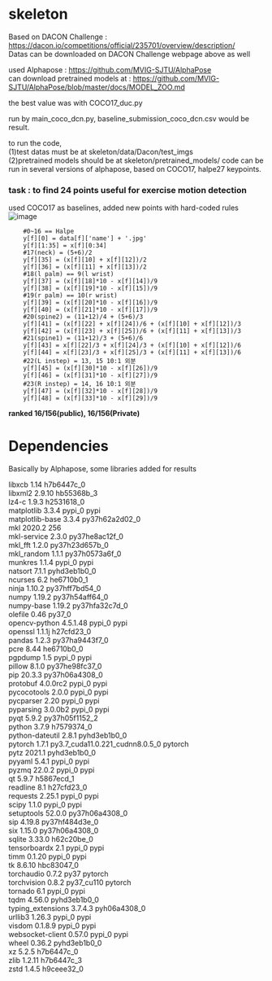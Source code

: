 # skeleton

Based on DACON Challenge : https://dacon.io/competitions/official/235701/overview/description/  
Datas can be downloaded on DACON Challenge webpage above as well  

used Alphapose : https://github.com/MVIG-SJTU/AlphaPose  
can download pretrained models at : https://github.com/MVIG-SJTU/AlphaPose/blob/master/docs/MODEL_ZOO.md

the best value was with COCO17_duc.py

run by main_coco_dcn.py, baseline_submission_coco_dcn.csv would be result.


to run the code,  
(1)test datas must be at skeleton/data/Dacon/test_imgs  
(2)pretrained models should be at skeleton/pretrained_models/
code can be run in several versions of alphapose, based on COCO17, halpe27 keypoints.


### task : to find 24 points useful for exercise motion detection

used COCO17 as baselines, added new points with hard-coded rules
![image](https://user-images.githubusercontent.com/52812373/114645753-fe857d00-9d14-11eb-8e92-7962485c980c.png)

        #0~16 == Halpe
        y[f][0] = data[f]['name'] + '.jpg'
        y[f][1:35] = x[f][0:34]
        #17(neck) = (5+6)/2
        y[f][35] = (x[f][10] + x[f][12])/2 
        y[f][36] = (x[f][11] + x[f][13])/2
        #18(l palm) == 9(l wrist)
        y[f][37] = (x[f][18]*10 - x[f][14])/9
        y[f][38] = (x[f][19]*10 - x[f][15])/9
        #19(r palm) == 10(r wrist)
        y[f][39] = (x[f][20]*10 - x[f][16])/9
        y[f][40] = (x[f][21]*10 - x[f][17])/9
        #20(spine2) = (11+12)/4 + (5+6)/3
        y[f][41] = (x[f][22] + x[f][24])/6 + (x[f][10] + x[f][12])/3
        y[f][42] = (x[f][23] + x[f][25])/6 + (x[f][11] + x[f][13])/3
        #21(spine1) = (11+12)/3 + (5+6)/6
        y[f][43] = x[f][22]/3 + x[f][24]/3 + (x[f][10] + x[f][12])/6
        y[f][44] = x[f][23]/3 + x[f][25]/3 + (x[f][11] + x[f][13])/6
        #22(L instep) = 13, 15 10:1 외분
        y[f][45] = (x[f][30]*10 - x[f][26])/9
        y[f][46] = (x[f][31]*10 - x[f][27])/9
        #23(R instep) = 14, 16 10:1 외분
        y[f][47] = (x[f][32]*10 - x[f][28])/9
        y[f][48] = (x[f][33]*10 - x[f][29])/9


__ranked 16/156(public), 16/156(Private)__




# Dependencies

Basically by Alphapose, some libraries added for results

libxcb                    1.14                 h7b6447c_0</br>
libxml2                   2.9.10               hb55368b_3</br>
lz4-c                     1.9.3                h2531618_0</br>
matplotlib                3.3.4                    pypi_0    pypi</br>
matplotlib-base           3.3.4            py37h62a2d02_0</br>
mkl                       2020.2                      256</br>
mkl-service               2.3.0            py37he8ac12f_0</br>
mkl_fft                   1.2.0            py37h23d657b_0</br>
mkl_random                1.1.1            py37h0573a6f_0</br>
munkres                   1.1.4                    pypi_0    pypi</br>
natsort                   7.1.1              pyhd3eb1b0_0</br>
ncurses                   6.2                  he6710b0_1</br>
ninja                     1.10.2           py37hff7bd54_0</br>
numpy                     1.19.2           py37h54aff64_0</br>
numpy-base                1.19.2           py37hfa32c7d_0</br>
olefile                   0.46                     py37_0</br>
opencv-python             4.5.1.48                 pypi_0    pypi</br>
openssl                   1.1.1j               h27cfd23_0</br>
pandas                    1.2.3            py37ha9443f7_0</br>
pcre                      8.44                 he6710b0_0</br>
pgpdump                   1.5                      pypi_0    pypi</br>
pillow                    8.1.0            py37he98fc37_0</br>
pip                       20.3.3           py37h06a4308_0</br>
protobuf                  4.0.0rc2                 pypi_0    pypi</br>
pycocotools               2.0.0                    pypi_0    pypi</br>
pycparser                 2.20                     pypi_0    pypi</br>
pyparsing                 3.0.0b2                  pypi_0    pypi</br>
pyqt                      5.9.2            py37h05f1152_2</br>
python                    3.7.9                h7579374_0</br>
python-dateutil           2.8.1              pyhd3eb1b0_0</br>
pytorch                   1.7.1           py3.7_cuda11.0.221_cudnn8.0.5_0    pytorch</br>
pytz                      2021.1             pyhd3eb1b0_0</br>
pyyaml                    5.4.1                    pypi_0    pypi</br>
pyzmq                     22.0.2                   pypi_0    pypi</br>
qt                        5.9.7                h5867ecd_1</br>
readline                  8.1                  h27cfd23_0</br>
requests                  2.25.1                   pypi_0    pypi</br>
scipy                     1.1.0                    pypi_0    pypi</br>
setuptools                52.0.0           py37h06a4308_0</br>
sip                       4.19.8           py37hf484d3e_0</br>
six                       1.15.0           py37h06a4308_0</br>
sqlite                    3.33.0               h62c20be_0</br>
tensorboardx              2.1                      pypi_0    pypi</br>
timm                      0.1.20                   pypi_0    pypi</br>
tk                        8.6.10               hbc83047_0</br>
torchaudio                0.7.2                      py37    pytorch</br>
torchvision               0.8.2                py37_cu110    pytorch</br>
tornado                   6.1                      pypi_0    pypi</br>
tqdm                      4.56.0             pyhd3eb1b0_0</br>
typing_extensions         3.7.4.3            pyh06a4308_0</br>
urllib3                   1.26.3                   pypi_0    pypi</br>
visdom                    0.1.8.9                  pypi_0    pypi</br>
websocket-client          0.57.0                   pypi_0    pypi</br>
wheel                     0.36.2             pyhd3eb1b0_0</br>
xz                        5.2.5                h7b6447c_0</br>
zlib                      1.2.11               h7b6447c_3</br>
zstd                      1.4.5                h9ceee32_0</br>
